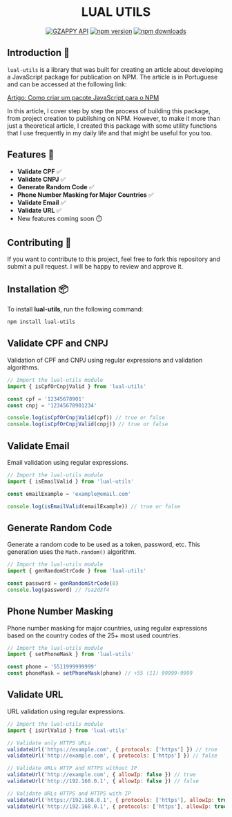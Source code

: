 <div align="center">
    <h1>LUAL UTILS</h1>
    <a href="https://gzappy.com"><img src="https://img.shields.io/badge/LUAL-UTILS-blue" alt="GZAPPY API" /></a>
    <a href="https://www.npmjs.com/package/lual-utils"><img src="https://img.shields.io/npm/v/lual-utils?maxAge=3600" alt="npm version" /></a>
    <a href="https://www.npmjs.com/package/lual-utils"><img src="https://img.shields.io/npm/dt/lual-utils?maxAge=3600" alt="npm downloads" /></a>
</div>

## Introduction 📖

`lual-utils` is a library that was built for creating an article about developing a JavaScript package for publication on NPM. The article is in Portuguese and can be accessed at the following link:

[Artigo: Como criar um pacote JavaScript para o NPM
](https://blog.gzappy.com/blog/2024/07/como-criar-um-pacote-javascript-para-o-npm)

In this article, I cover step by step the process of building this package, from project creation to publishing on NPM. However, to make it more than just a theoretical article, I created this package with some utility functions that I use frequently in my daily life and that might be useful for you too.

## Features 🚀

- **Validate CPF** ✅
- **Validate CNPJ** ✅
- **Generate Random Code** ✅
- **Phone Number Masking for Major Countries** ✅
- **Validate Email** ✅
- **Validate URL** ✅
- New features coming soon ⏱️

## Contributing 🤝

If you want to contribute to this project, feel free to fork this repository and submit a pull request. I will be happy to review and approve it.

## Installation 📦

To install **lual-utils**, run the following command:

```bash
npm install lual-utils
```

## Validate CPF and CNPJ

Validation of CPF and CNPJ using regular expressions and validation algorithms.

```js
// Import the lual-utils module
import { isCpfOrCnpjValid } from 'lual-utils'

const cpf = '12345678901'
const cnpj = '12345678901234'

console.log(isCpfOrCnpjValid(cpf)) // true or false
console.log(isCpfOrCnpjValid(cnpj)) // true or false
```

## Validate Email

Email validation using regular expressions.

```js
// Import the lual-utils module
import { isEmailValid } from 'lual-utils'

const emailExample = 'example@email.com'

console.log(isEmailValid(emailExample)) // true or false
```

## Generate Random Code

Generate a random code to be used as a token, password, etc. This generation uses the `Math.random()` algorithm.

```js
// Import the lual-utils module
import { genRandomStrCode } from 'lual-utils'

const password = genRandomStrCode(8)
console.log(password) // 7sa2d3f4
```

## Phone Number Masking

Phone number masking for major countries, using regular expressions based on the country codes of the 25+ most used countries.

```js
// Import the lual-utils module
import { setPhoneMask } from 'lual-utils'

const phone = '5511999999999'
const phoneMask = setPhoneMask(phone) // +55 (11) 99999-9999
```

## Validate URL

URL validation using regular expressions.

```js
// Import the lual-utils module
import { isUrlValid } from 'lual-utils'

// Validate only HTTPS URLs
validateUrl('https://example.com', { protocols: ['https'] }) // true
validateUrl('http://example.com', { protocols: ['https'] }) // false

// Validate URLs HTTP and HTTPS without IP
validateUrl('http://example.com', { allowIp: false }) // true
validateUrl('http://192.168.0.1', { allowIp: false }) // false

// Validate URLs HTTPS and HTTPS with IP
validateUrl('https://192.168.0.1', { protocols: ['https'], allowIp: true }) // true
validateUrl('http://192.168.0.1', { protocols: ['https'], allowIp: true }) // false
```

